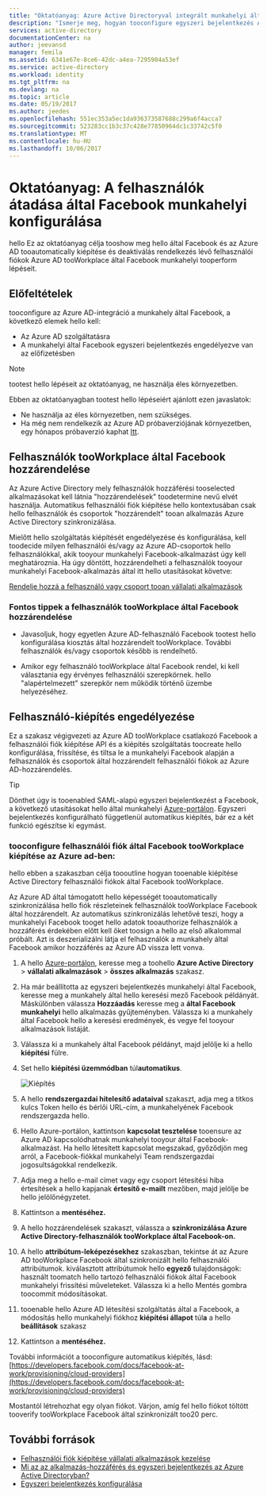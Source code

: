 ```yaml
---
title: "Oktatóanyag: Azure Active Directoryval integrált munkahelyi által Facebook-on |} Microsoft Docs"
description: "Ismerje meg, hogyan tooconfigure egyszeri bejelentkezés Azure Active Directory és a munkahely által Facebook között."
services: active-directory
documentationCenter: na
author: jeevansd
manager: femila
ms.assetid: 6341e67e-8ce6-42dc-a4ea-7295904a53ef
ms.service: active-directory
ms.workload: identity
ms.tgt_pltfrm: na
ms.devlang: na
ms.topic: article
ms.date: 05/19/2017
ms.author: jeedes
ms.openlocfilehash: 551ec353a5ec1da936373587688c299a6f4acca7
ms.sourcegitcommit: 523283cc1b3c37c428e77850964dc1c33742c5f0
ms.translationtype: MT
ms.contentlocale: hu-HU
ms.lasthandoff: 10/06/2017
---
```

# <a name="tutorial-configuring-workplace-by-facebook-for-user-provisioning"></a>Oktatóanyag: A felhasználók átadása által Facebook munkahelyi konfigurálása

hello Ez az oktatóanyag célja tooshow meg hello által Facebook és az Azure AD tooautomatically kiépítése és deaktiválás rendelkezés lévő felhasználói fiókok Azure AD tooWorkplace által Facebook munkahelyi tooperform lépéseit.

## <a name="prerequisites"></a>Előfeltételek

tooconfigure az Azure AD-integráció a munkahely által Facebook, a következő elemek hello kell:

- Az Azure AD szolgáltatásra
- A munkahelyi által Facebook egyszeri bejelentkezés engedélyezve van az előfizetésben

> [!NOTE]
> tootest hello lépéseit az oktatóanyag, ne használja éles környezetben.

Ebben az oktatóanyagban tootest hello lépéseiért ajánlott ezen javaslatok:

- Ne használja az éles környezetben, nem szükséges.
- Ha még nem rendelkezik az Azure AD próbaverziójának környezetben, egy hónapos próbaverzió kaphat [Itt](https://azure.microsoft.com/pricing/free-trial/).

## <a name="assigning-users-tooworkplace-by-facebook"></a>Felhasználók tooWorkplace által Facebook hozzárendelése

Az Azure Active Directory mely felhasználók hozzáférési tooselected alkalmazásokat kell látnia "hozzárendelések" toodetermine nevű elvét használja. Automatikus felhasználói fiók kiépítése hello kontextusában csak hello felhasználók és csoportok "hozzárendelt" tooan alkalmazás Azure Active Directory szinkronizálása.

Mielőtt hello szolgáltatás kiépítését engedélyezése és konfigurálása, kell toodecide milyen felhasználói és/vagy az Azure AD-csoportok hello felhasználókkal, akik tooyour munkahelyi Facebook-alkalmazást úgy kell meghatároznia. Ha úgy döntött, hozzárendelheti a felhasználók tooyour munkahelyi Facebook-alkalmazás által itt hello utasításokat követve:

[Rendelje hozzá a felhasználó vagy csoport tooan vállalati alkalmazások](https://docs.microsoft.com/azure/active-directory/active-directory-coreapps-assign-user-azure-portal)

### <a name="important-tips-for-assigning-users-tooworkplace-by-facebook"></a>Fontos tippek a felhasználók tooWorkplace által Facebook hozzárendelése

*   Javasoljuk, hogy egyetlen Azure AD-felhasználó Facebook tootest hello konfigurálása kiosztás által hozzárendelt tooWorkplace. További felhasználók és/vagy csoportok később is rendelhető.

*   Amikor egy felhasználó tooWorkplace által Facebook rendel, ki kell választania egy érvényes felhasználói szerepkörnek. hello "alapértelmezett" szerepkör nem működik történő üzembe helyezéséhez.

## <a name="enable-user-provisioning"></a>Felhasználó-kiépítés engedélyezése

Ez a szakasz végigvezeti az Azure AD tooWorkplace csatlakozó Facebook a felhasználói fiók kiépítése API és a kiépítés szolgáltatás toocreate hello konfigurálása, frissítése, és tiltsa le a munkahelyi Facebook alapján a felhasználók és csoportok által hozzárendelt felhasználói fiókok az Azure AD-hozzárendelés.

>[!Tip]
>Dönthet úgy is tooenabled SAML-alapú egyszeri bejelentkezést a Facebook, a következő utasításokat hello által munkahelyi [Azure-portálon](https://portal.azure.com). Egyszeri bejelentkezés konfigurálható függetlenül automatikus kiépítés, bár ez a két funkció egészítse ki egymást.

### <a name="tooconfigure-user-account-provisioning-tooworkplace-by-facebook-in-azure-ad"></a>tooconfigure felhasználói fiók által Facebook tooWorkplace kiépítése az Azure ad-ben:

hello ebben a szakaszban célja toooutline hogyan tooenable kiépítése Active Directory felhasználói fiókok által Facebook tooWorkplace.

Az Azure AD által támogatott hello képességét tooautomatically szinkronizálása hello fiók részleteinek felhasználók tooWorkplace Facebook által hozzárendelt. Az automatikus szinkronizálás lehetővé teszi, hogy a munkahelyi Facebook tooget hello adatok tooauthorize felhasználók a hozzáférés érdekében előtt kell őket toosign a hello az első alkalommal próbált. Azt is deszerializálni látja el felhasználók a munkahely által Facebook amikor hozzáférés az Azure AD vissza lett vonva.

1. A hello [Azure-portálon](https://portal.azure.com), keresse meg a toohello **Azure Active Directory** > **vállalati alkalmazások** > **összes alkalmazás** szakasz.

2. Ha már beállította az egyszeri bejelentkezés munkahelyi által Facebook, keresse meg a munkahely által hello keresési mező Facebook példányát. Máskülönben válassza **Hozzáadás** keresse meg a **által Facebook munkahelyi** hello alkalmazás gyűjteményben. Válassza ki a munkahely által Facebook hello a keresési eredmények, és vegye fel tooyour alkalmazások listáját.

3. Válassza ki a munkahely által Facebook példányt, majd jelölje ki a hello **kiépítési** fülre.

4. Set hello **kiépítési üzemmódban** túl**automatikus**. 

    ![Kiépítés](./media/active-directory-saas-workplacebyfacebook-provisioning-tutorial/provisioning.png)

5. A hello **rendszergazdai hitelesítő adataival** szakaszt, adja meg a titkos kulcs Token hello és bérlői URL-cím, a munkahelyének Facebook rendszergazda hello.

6. Hello Azure-portálon, kattintson **kapcsolat tesztelése** tooensure az Azure AD kapcsolódhatnak munkahelyi tooyour által Facebook-alkalmazást. Ha hello létesített kapcsolat megszakad, győződjön meg arról, a Facebook-fiókkal munkahelyi Team rendszergazdai jogosultságokkal rendelkezik.

7. Adja meg a hello e-mail címet vagy egy csoport létesítési hiba értesítések a hello kapjanak **értesítő e-mailt** mezőben, majd jelölje be hello jelölőnégyzetet.

8. Kattintson a **mentéséhez.**

9. A hello hozzárendelések szakaszt, válassza a **szinkronizálása Azure Active Directory-felhasználók tooWorkplace által Facebook-on.**

10. A hello **attribútum-leképezésekhez** szakaszban, tekintse át az Azure AD tooWorkplace Facebook által szinkronizált hello felhasználói attribútumok. kiválasztott attribútumok hello **egyező** tulajdonságok: használt toomatch hello tartozó felhasználói fiókok által Facebook munkahelyi frissítési műveleteket. Válassza ki a hello Mentés gombra toocommit módosításokat.

11. tooenable hello Azure AD létesítési szolgáltatás által a Facebook, a módosítás hello munkahelyi fiókhoz **kiépítési állapot** túl**a** a hello **beállítások** szakasz

12. Kattintson a **mentéséhez.**

További információt a tooconfigure automatikus kiépítés, lásd: [https://developers.facebook.com/docs/facebook-at-work/provisioning/cloud-providers](https://developers.facebook.com/docs/facebook-at-work/provisioning/cloud-providers)

Mostantól létrehozhat egy olyan fiókot. Várjon, amíg fel hello fiókot töltött tooverify tooWorkplace Facebook által szinkronizált too20 perc.

## <a name="additional-resources"></a>További források

* [Felhasználói fiók kiépítése vállalati alkalmazások kezelése](active-directory-saas-tutorial-list.md)
* [Mi az az alkalmazás-hozzáférés és egyszeri bejelentkezés az Azure Active Directoryban?](active-directory-appssoaccess-whatis.md)
* [Egyszeri bejelentkezés konfigurálása](active-directory-saas-workplacebyfacebook-tutorial.md)

